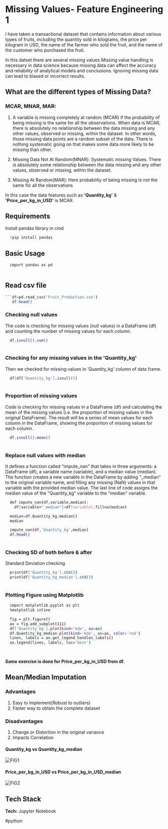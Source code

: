 
# Missing Values- Feature Engineering 1

I have taken a transactional dataset that contains information about various types of fruits, including the quantity sold in kilograms, the price per kilogram in USD, the name of the farmer who sold the fruit, and the name of the customer who purchased the fruit.

In this datset there are several missing values.Missing value handling is necessary in data science because missing data can affect the accuracy and reliability of analytical models and conclusions. Ignoring missing data can lead to biased or incorrect results.

## What are the different types of Missing Data?
### MCAR, MNAR, MAR:

1. A variable is missing completely at random (MCAR) if the probability of being missing is the same for all the observations. When data is MCAR, there is absolutely no relationship between the data missing and any other values, observed or missing, within the dataset. In other words, those missing data points are a random subset of the data. There is nothing systematic going on that makes some data more likely to be missing than other.

2. Missing Data Not At Random(MNAR): Systematic missing Values. There is absolutely some relationship between the data missing and any other values, observed or missing, within the dataset.

3. Missing At Random(MAR): Here probability of being missing is not the same for all the observations

In this case the data features such as **'Quantity_kg'** & **'Price_per_kg_in_USD'** is MCAR.
## Requirements

Install pandas library in cmd

```bash
  !pip install pandas
```
## Basic Usage

```bash
  import pandas as pd
  
```
## Read csv file

```bash
```df=pd.read_csv('Fruit_Production.csv')
   df.head() 
```
### Checking null values
The code is checking for missing values (null values) in a DataFrame (df) and counting the number of missing values for each column.
```bash
  df.isnull().sum()
  
```
### Checking for any missing values in the 'Quantity_kg'
Then we checked for missing values in 'Quantity_kg' column of data frame.
```bash
  df[df['Quantity_kg'].isnull()]
  
```
### Proportion of missing values 
 Code is checking for missing values in a DataFrame (df) and calculating the mean of the missing values (i.e. the proportion of missing values in the original DataFrame). The result will be a series of mean values for each column in the DataFrame, showing the proportion of missing values for each column.




```bash
  df.isnull().mean()
  
```
### Replace null values with median
It defines a function called "impute_nan" that takes in three arguments: a DataFrame (df), a variable name (variable), and a median value (median). The function creates a new variable in the DataFrame by adding "_median" to the original variable name, and filling any missing (NaN) values in that variable with the provided median value. The last line of code assigns the median value of the "Quantity_kg" variable to the "median" variable.
```bash
  def impute_nan(df,variable,median):
    df[variable+"_median"]=df[variable].fillna(median)

  median=df.Quantity_kg.median()
  median

  impute_nan(df,'Quantity_kg',median)
  df.head()
  
```
### Checking SD of both before & after
Standard Deviation checking
```bash
  print(df['Quantity_kg'].std())
  print(df['Quantity_kg_median'].std())
  
```
### Plotting Figure using Matplotlib 

```bash
  import matplotlib.pyplot as plt
  %matplotlib inline

  fig = plt.figure()
  ax = fig.add_subplot(111)
  df['Quantity_kg'].plot(kind='kde', ax=ax)
  df.Quantity_kg_median.plot(kind='kde', ax=ax, color='red')
  lines, labels = ax.get_legend_handles_labels()
  ax.legend(lines, labels, loc='best')

  
```
**Same exercise is done for Price_per_kg_in_USD from df.**


## Mean/Median Imputation
### Advantages
1. Easy to implement(Robust to outliers)
2. Faster way to obtain the complete dataset
###  Disadvantages
1. Change or Distortion in the original variance
2. Impacts Correlation

#### Quantity_kg vs Quantity_kg_median
![FIG1](https://user-images.githubusercontent.com/122656938/213270373-2ddb7e47-2e95-4f02-a6d2-958fd4ae20cb.png)

#### Price_per_kg_in_USD  vs  Price_per_kg_in_USD_median
![FIG2](https://user-images.githubusercontent.com/122656938/213271648-453f8c0f-a460-448d-b8bf-0493c2aefaa8.png)
## Tech Stack


**Tech:** Jupyter Notebook

#python
